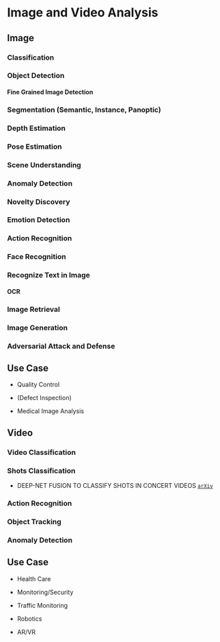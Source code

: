 # Image and Video Analysis

## Image

### Classification

### Object Detection

#### Fine Grained Image Detection

### Segmentation (Semantic, Instance, Panoptic)

### Depth Estimation

### Pose Estimation

### Scene Understanding

### Anomaly Detection

### Novelty Discovery

### Emotion Detection

### Action Recognition

### Face Recognition

### Recognize Text in Image

#### OCR

### Image Retrieval

### Image Generation

### Adversarial Attack and Defense

## Use Case

* Quality Control
- (Defect Inspection)

* Medical Image Analysis





## Video

### Video Classification

### Shots Classification

* DEEP-NET FUSION TO CLASSIFY SHOTS IN CONCERT VIDEOS [`arXiv`](https://www.iis.sinica.edu.tw/papers/liutyng/20663-F.pdf)

### Action Recognition

### Object Tracking

### Anomaly Detection

## Use Case

* Health Care

* Monitoring/Security

* Traffic Monitoring

* Robotics

* AR/VR




